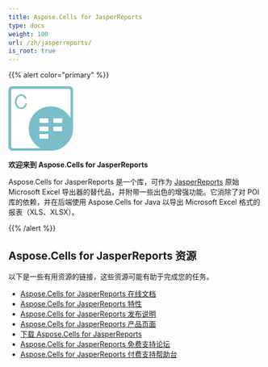 ```yaml
---
title: Aspose.Cells for JasperReports
type: docs
weight: 100
url: /zh/jasperreports/
is_root: true
---
```


{{% alert color="primary" %}}

**![todo:image_alt_text](jasperreports_logo.png)**

**欢迎来到 Aspose.Cells for JasperReports**

Aspose.Cells for JasperReports 是一个库，可作为 [JasperReports](https://community.jaspersoft.com/project/jasperreports-library) 原始 Microsoft Excel 导出器的替代品，并附带一些出色的增强功能。它消除了对 POI 库的依赖，并在后端使用 Aspose.Cells for Java 以导出 Microsoft Excel 格式的报表（XLS、XLSX）。

{{% /alert %}}

## **Aspose.Cells for JasperReports 资源**

以下是一些有用资源的链接，这些资源可能有助于完成您的任务。

- [Aspose.Cells for JasperReports 在线文档](/cells/zh/jasperreports/)
- [Aspose.Cells for JasperReports 特性](/cells/zh/jasperreports/feature-overview/)
- [Aspose.Cells for JasperReports 发布说明](https://releases.aspose.com/cells/jasperreports/release-notes/)
- [Aspose.Cells for JasperReports 产品页面](https://products.aspose.com/cells/jasperreports/)
- [下载 Aspose.Cells for JasperReports](https://downloads.aspose.com/cells/jasperreports)
- [Aspose.Cells for JasperReports 免费支持论坛](https://forum.aspose.com/c/cells/9)
- [Aspose.Cells for JasperReports 付费支持帮助台](https://helpdesk.aspose.com/)
